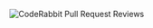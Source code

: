 ![CodeRabbit Pull Request Reviews](https://img.shields.io/coderabbit/prs/github/AbhimanyuAhuja12/vibeAI?utm_source=oss&utm_medium=github&utm_campaign=AbhimanyuAhuja12%2FvibeAI&labelColor=171717&color=FF570A&link=https%3A%2F%2Fcoderabbit.ai&label=CodeRabbit+Reviews)
